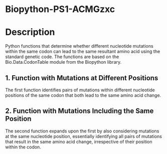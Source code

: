 # Biopython-PS1-ACMGzxc

# Description

Python functions that determine whether different nucleotide mutations within the same codon can lead to the same resultant amino acid using the standard genetic code. The functions are based on the Bio.Data.CodonTable module from the Biopython library.

## 1. Function with Mutations at Different Positions
The first function identifies pairs of mutations within different nucleotide positions of the same codon that both lead to the same amino acid change.

## 2. Function with Mutations Including the Same Position
The second function expands upon the first by also considering mutations at the same nucleotide position, essentially identifying all pairs of mutations that result in the same amino acid change, irrespective of their position within the codon.




